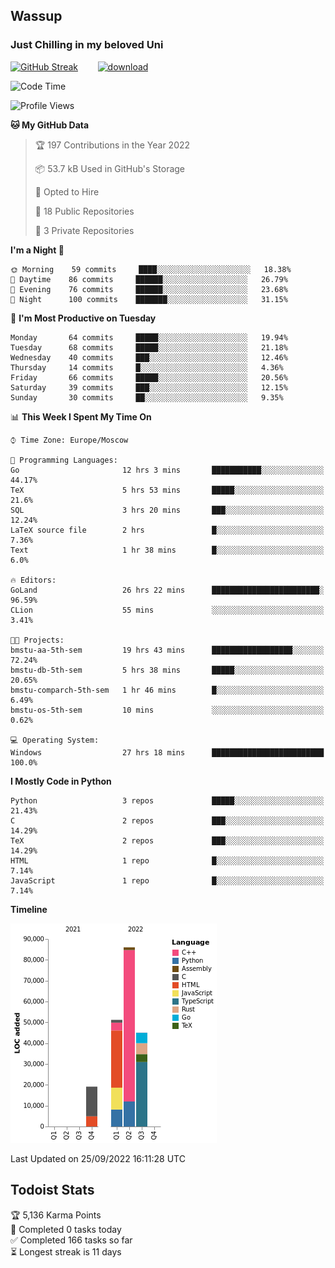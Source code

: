## Wassup 
### Just Chilling in my beloved Uni 

<!--
-->

[![GitHub Streak](http://github-readme-streak-stats.herokuapp.com?user=archeoss&theme=shades-of-purple&hide_border=true&date_format=j%20M%5B%20Y%5D)](https://git.io/streak-stats)&nbsp;&nbsp;&nbsp;&nbsp;&nbsp;&nbsp;&nbsp;&nbsp;[![download](https://user-images.githubusercontent.com/68448737/147796309-d8b65b1d-4dde-40d9-b03a-2b42aaa6cd43.jpeg)
](http://bmstu.ru/)

<!--START_SECTION:waka-->
![Code Time](http://img.shields.io/badge/Code%20Time-588%20hrs%2056%20mins-blue)

![Profile Views](http://img.shields.io/badge/Profile%20Views-1-blue)

**🐱 My GitHub Data** 

> 🏆 197 Contributions in the Year 2022
 > 
> 📦 53.7 kB Used in GitHub's Storage 
 > 
> 💼 Opted to Hire
 > 
> 📜 18 Public Repositories 
 > 
> 🔑 3 Private Repositories  
 > 
**I'm a Night 🦉** 

```text
🌞 Morning    59 commits     ████░░░░░░░░░░░░░░░░░░░░░   18.38% 
🌆 Daytime    86 commits     ██████░░░░░░░░░░░░░░░░░░░   26.79% 
🌃 Evening    76 commits     ██████░░░░░░░░░░░░░░░░░░░   23.68% 
🌙 Night      100 commits    ███████░░░░░░░░░░░░░░░░░░   31.15%

```
📅 **I'm Most Productive on Tuesday** 

```text
Monday       64 commits     █████░░░░░░░░░░░░░░░░░░░░   19.94% 
Tuesday      68 commits     █████░░░░░░░░░░░░░░░░░░░░   21.18% 
Wednesday    40 commits     ███░░░░░░░░░░░░░░░░░░░░░░   12.46% 
Thursday     14 commits     █░░░░░░░░░░░░░░░░░░░░░░░░   4.36% 
Friday       66 commits     █████░░░░░░░░░░░░░░░░░░░░   20.56% 
Saturday     39 commits     ███░░░░░░░░░░░░░░░░░░░░░░   12.15% 
Sunday       30 commits     ██░░░░░░░░░░░░░░░░░░░░░░░   9.35%

```


📊 **This Week I Spent My Time On** 

```text
⌚︎ Time Zone: Europe/Moscow

💬 Programming Languages: 
Go                       12 hrs 3 mins       ███████████░░░░░░░░░░░░░░   44.17% 
TeX                      5 hrs 53 mins       █████░░░░░░░░░░░░░░░░░░░░   21.6% 
SQL                      3 hrs 20 mins       ███░░░░░░░░░░░░░░░░░░░░░░   12.24% 
LaTeX source file        2 hrs               █░░░░░░░░░░░░░░░░░░░░░░░░   7.36% 
Text                     1 hr 38 mins        █░░░░░░░░░░░░░░░░░░░░░░░░   6.0%

🔥 Editors: 
GoLand                   26 hrs 22 mins      ████████████████████████░   96.59% 
CLion                    55 mins             ░░░░░░░░░░░░░░░░░░░░░░░░░   3.41%

🐱‍💻 Projects: 
bmstu-aa-5th-sem         19 hrs 43 mins      ██████████████████░░░░░░░   72.24% 
bmstu-db-5th-sem         5 hrs 38 mins       █████░░░░░░░░░░░░░░░░░░░░   20.65% 
bmstu-comparch-5th-sem   1 hr 46 mins        █░░░░░░░░░░░░░░░░░░░░░░░░   6.49% 
bmstu-os-5th-sem         10 mins             ░░░░░░░░░░░░░░░░░░░░░░░░░   0.62%

💻 Operating System: 
Windows                  27 hrs 18 mins      █████████████████████████   100.0%

```

**I Mostly Code in Python** 

```text
Python                   3 repos             █████░░░░░░░░░░░░░░░░░░░░   21.43% 
C                        2 repos             ███░░░░░░░░░░░░░░░░░░░░░░   14.29% 
TeX                      2 repos             ███░░░░░░░░░░░░░░░░░░░░░░   14.29% 
HTML                     1 repo              █░░░░░░░░░░░░░░░░░░░░░░░░   7.14% 
JavaScript               1 repo              █░░░░░░░░░░░░░░░░░░░░░░░░   7.14%

```


**Timeline**

![Chart not found](https://raw.githubusercontent.com/archeoss/archeoss/master/charts/bar_graph.png) 


 Last Updated on 25/09/2022 16:11:28 UTC
<!--END_SECTION:waka-->

## Todoist Stats

<!-- TODO-IST:START -->
🏆  5,136 Karma Points           
🌸  Completed 0 tasks today           
✅  Completed 166 tasks so far           
⏳  Longest streak is 11 days
<!-- TODO-IST:END -->
